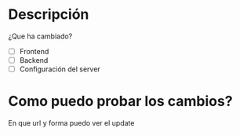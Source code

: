 # Descripción

¿Que ha cambiado?

- [ ] Frontend
- [ ] Backend
- [ ] Configuración del server

# Como puedo probar los cambios?
  
En que url y forma puedo ver el update
